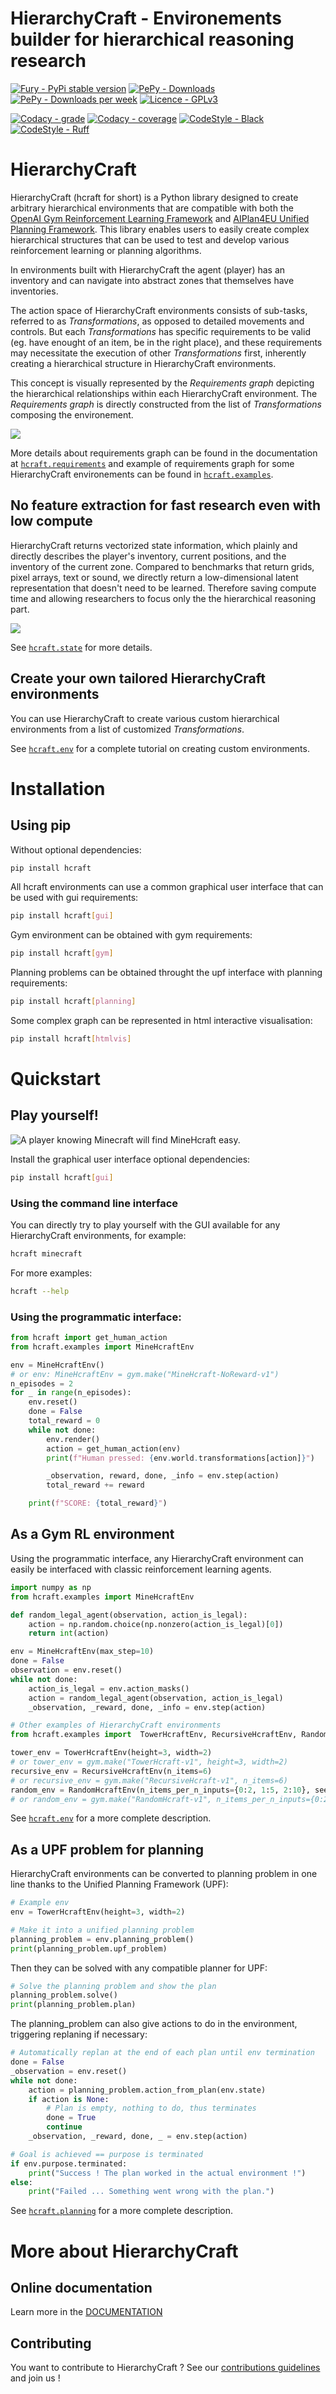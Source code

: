 # **HierarchyCraft - Environements builder for hierarchical reasoning research**

[![Fury - PyPi stable version](https://badge.fury.io/py/hcraft.svg)](https://badge.fury.io/py/hcraft)
[![PePy - Downloads](https://static.pepy.tech/badge/hcraft)](https://pepy.tech/project/hcraft)
[![PePy - Downloads per week](https://static.pepy.tech/badge/hcraft/week)](https://pepy.tech/project/hcraft)
[![Licence - GPLv3](https://img.shields.io/github/license/IRLL/HierarchyCraft?style=plastic)](https://www.gnu.org/licenses/)

[![Codacy - grade](https://app.codacy.com/project/badge/Grade/b5010ccc46274c0eb1e3ae563934efdd)](https://www.codacy.com/gh/IRLL/HierarchyCraft/dashboard?utm_source=github.com&amp;utm_medium=referral&amp;utm_content=IRLL/HierarchyCraft&amp;utm_campaign=Badge_Grade)
[![Codacy - coverage](https://app.codacy.com/project/badge/Coverage/b5010ccc46274c0eb1e3ae563934efdd)](https://www.codacy.com/gh/IRLL/HierarchyCraft/dashboard?utm_source=github.com&amp;utm_medium=referral&amp;utm_content=IRLL/HierarchyCraft&amp;utm_campaign=Badge_Coverage)
[![CodeStyle - Black](https://img.shields.io/badge/code%20style-black-000000.svg)](https://github.com/psf/black)
[![CodeStyle - Ruff](https://img.shields.io/endpoint?url=https://raw.githubusercontent.com/charliermarsh/ruff/main/assets/badge/v1.json)](https://github.com/charliermarsh/ruff)


# HierarchyCraft

HierarchyCraft (hcraft for short) is a Python library designed to create arbitrary hierarchical environments that are compatible with both the [OpenAI Gym Reinforcement Learning Framework](https://github.com/openai/gym) and [AIPlan4EU Unified Planning Framework](https://github.com/aiplan4eu/unified-planning). This library enables users to easily create complex hierarchical structures that can be used to test and develop various reinforcement learning or planning algorithms.

In environments built with HierarchyCraft the agent (player) has an inventory and can navigate into abstract zones that themselves have inventories.

The action space of HierarchyCraft environments consists of sub-tasks, referred to as _Transformations_, as opposed to detailed movements and controls. But each _Transformations_ has specific requirements to be valid (eg. have enought of an item, be in the right place), and these requirements may necessitate the execution of other _Transformations_ first, inherently creating a hierarchical structure in HierarchyCraft environments.

This concept is visually represented by the _Requirements graph_ depicting the hierarchical relationships within each HierarchyCraft environment.
The _Requirements graph_ is directly constructed from the list of _Transformations_ composing the environement.

![](docs/images/TransformationToRequirementsLarge.png)

More details about requirements graph can be found in the documentation at [`hcraft.requirements`](https://irll.github.io/HierarchyCraft/hcraft/requirements.html) and example of requirements graph for some HierarchyCraft environements can be found in [`hcraft.examples`](https://irll.github.io/HierarchyCraft/hcraft/examples.html).

## No feature extraction for fast research even with low compute

HierarchyCraft returns vectorized state information, which plainly and directly describes the player's inventory, current positions, and the inventory of the current zone. Compared to benchmarks that return grids, pixel arrays, text or sound, we directly return a low-dimensional latent representation that doesn't need to be learned.
Therefore saving compute time and allowing researchers to focus only the the hierarchical reasoning part.

![](docs/images/hcraft_observation.png)

See [`hcraft.state`](https://irll.github.io/HierarchyCraft/hcraft/state.html) for more details.

## Create your own tailored HierarchyCraft environments

You can use HierarchyCraft to create various custom hierarchical environments from a list of customized _Transformations_.

See [`hcraft.env`](https://irll.github.io/HierarchyCraft/hcraft/env.html) for a complete tutorial on creating custom environments.


# Installation

## Using pip

Without optional dependencies:

```bash
pip install hcraft
```

All hcraft environments can use a common graphical user interface that can be used with gui requirements:

```bash
pip install hcraft[gui]
```

Gym environment can be obtained with gym requirements:

```bash
pip install hcraft[gym]
```

Planning problems can be obtained throught the upf interface with planning requirements:

```bash
pip install hcraft[planning]
```

Some complex graph can be represented in html interactive visualisation:

```bash
pip install hcraft[htmlvis]
```

# Quickstart

## Play yourself!

![A player knowing Minecraft will find MineHcraft easy.](./docs/images/minehcraft_human_demo.gif)

Install the graphical user interface optional dependencies:
```bash
pip install hcraft[gui]
```

### Using the command line interface

You can directly try to play yourself with the GUI available for any HierarchyCraft environments, for example:
```bash
hcraft minecraft
```

For more examples:
```bash
hcraft --help
```
###  Using the programmatic interface:

```python
from hcraft import get_human_action
from hcraft.examples import MineHcraftEnv

env = MineHcraftEnv()
# or env: MineHcraftEnv = gym.make("MineHcraft-NoReward-v1")
n_episodes = 2
for _ in range(n_episodes):
    env.reset()
    done = False
    total_reward = 0
    while not done:
        env.render()
        action = get_human_action(env)
        print(f"Human pressed: {env.world.transformations[action]}")

        _observation, reward, done, _info = env.step(action)
        total_reward += reward

    print(f"SCORE: {total_reward}")
```

## As a Gym RL environment

Using the programmatic interface, any HierarchyCraft environment can easily be interfaced with classic reinforcement learning agents.

```python
import numpy as np
from hcraft.examples import MineHcraftEnv

def random_legal_agent(observation, action_is_legal):
    action = np.random.choice(np.nonzero(action_is_legal)[0])
    return int(action)

env = MineHcraftEnv(max_step=10)
done = False
observation = env.reset()
while not done:
    action_is_legal = env.action_masks()
    action = random_legal_agent(observation, action_is_legal)
    _observation, _reward, done, _info = env.step(action)
```


```python
# Other examples of HierarchyCraft environments
from hcraft.examples import  TowerHcraftEnv, RecursiveHcraftEnv, RandomHcraftEnv

tower_env = TowerHcraftEnv(height=3, width=2)
# or tower_env = gym.make("TowerHcraft-v1", height=3, width=2)
recursive_env = RecursiveHcraftEnv(n_items=6)
# or recursive_env = gym.make("RecursiveHcraft-v1", n_items=6)
random_env = RandomHcraftEnv(n_items_per_n_inputs={0:2, 1:5, 2:10}, seed=42)
# or random_env = gym.make("RandomHcraft-v1", n_items_per_n_inputs={0:2, 1:5, 2:10}, seed=42)
```
<!-- Run MineHcraft with MaskablePPO from sb3 agent [code] -->

See [`hcraft.env`](https://irll.github.io/HierarchyCraft/hcraft/env.html) for a more complete description.

## As a UPF problem for planning

HierarchyCraft environments can be converted to planning problem in one line
thanks to the Unified Planning Framework (UPF):

```python
# Example env
env = TowerHcraftEnv(height=3, width=2)

# Make it into a unified planning problem
planning_problem = env.planning_problem()
print(planning_problem.upf_problem)
```

Then they can be solved with any compatible planner for UPF:

```python
# Solve the planning problem and show the plan
planning_problem.solve()
print(planning_problem.plan)
```

The planning_problem can also give actions to do in the environment, triggering replaning if necessary:

```python
# Automatically replan at the end of each plan until env termination
done = False
_observation = env.reset()
while not done:
    action = planning_problem.action_from_plan(env.state)
    if action is None:
        # Plan is empty, nothing to do, thus terminates
        done = True
        continue
    _observation, _reward, done, _ = env.step(action)

# Goal is achieved == purpose is terminated
if env.purpose.terminated:
    print("Success ! The plan worked in the actual environment !")
else:
    print("Failed ... Something went wrong with the plan.")

```

See [`hcraft.planning`](https://irll.github.io/HierarchyCraft/hcraft/planning.html) for a more complete description.


# More about HierarchyCraft

## Online documentation

Learn more in the [DOCUMENTATION](https://irll.github.io/HierarchyCraft/hcraft.html)

## Contributing

You want to contribute to HierarchyCraft ? See our [contributions guidelines](CONTRIBUTING.md) and join us !
